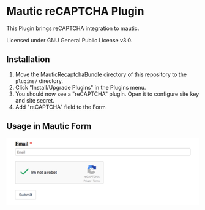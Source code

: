 # Mautic reCAPTCHA Plugin
This Plugin brings reCAPTCHA integration to mautic.

Licensed under GNU General Public License v3.0.

## Installation
1. Move the [MauticRecaptchaBundle](MauticRecaptchaBundle) directory of this repository to the `plugins/` directory.
2. Click "Install/Upgrade Plugins" in the Plugins menu.
3. You should now see a "reCAPTCHA" plugin. Open it to configure site key and site secret.
4. Add "reCAPTCHA" field to the Form

## Usage in Mautic Form
![mautic form](/doc/form_preview.png?raw=true "Mautic Form with reCAPTCHA")
